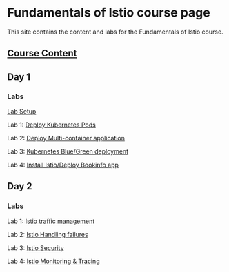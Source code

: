 # Fundamentals of Istio course page 

This site contains the content and labs for the Fundamentals of Istio course. 

## [Course Content](http://bit.ly/fun-istio-slides)

## Day 1 

### Labs

[Lab Setup](labs/001-setup-gcp/)

Lab 1: [Deploy Kubernetes Pods](labs/04-pods)

Lab 2: [Deploy Multi-container application](labs/05-multi)

Lab 3: [Kubernetes Blue/Green deployment](labs/06-blue-green)

Lab 4: [Install Istio/Deploy Bookinfo app](labs/install-istio)

## Day 2

### Labs 

Lab 1: [Istio traffic management](https://jruels.github.io/fun-istio/labs/07-istio1/#dynamically-change-request-routing)

Lab 2: [Istio Handling failures](https://jruels.github.io/fun-istio/labs/07-istio1/#fault-injection)

Lab 3: [Istio Security](https://jruels.github.io/fun-istio/labs/07-istio1/#security)

Lab 4: [Istio Monitoring & Tracing](https://jruels.github.io/fun-istio/labs/07-istio1/#monitoring)
